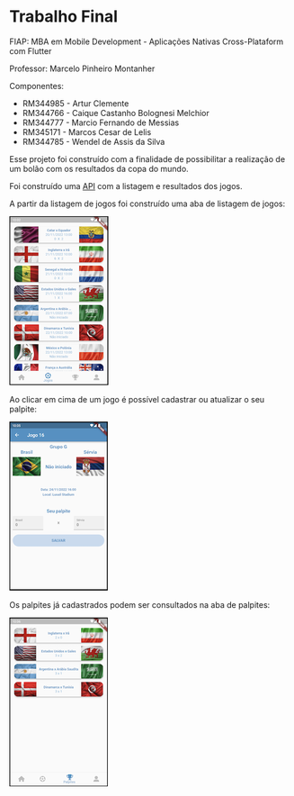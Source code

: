 # Trabalho Final

FIAP: MBA em Mobile Development - Aplicações Nativas Cross-Plataform com Flutter

Professor: Marcelo Pinheiro Montanher

Componentes:

- RM344985 - Artur Clemente
- RM344766 - Caique Castanho Bolognesi Melchior
- RM344777 - Marcio Fernando de Messias
- RM345171 - Marcos Cesar de Lelis
- RM344785 - Wendel de Assis da Silva

Esse projeto foi construído com a finalidade de possibilitar a realização de um bolão com os resultados da copa do mundo.

Foi construído uma [API](https://demo2840398.mockable.io/plays) com a listagem e resultados dos jogos.

A partir da listagem de jogos foi construído uma aba de listagem de jogos:

![jogos.png](/assets/readme/jogos.png)


Ao clicar em cima de um jogo é possível cadastrar ou atualizar o seu palpite:

![palpite.png](/assets/readme/palpite.png)


Os palpites já cadastrados podem ser consultados na aba de palpites:

![lista_palpite.png](/assets/readme/lista_palpite.png)

